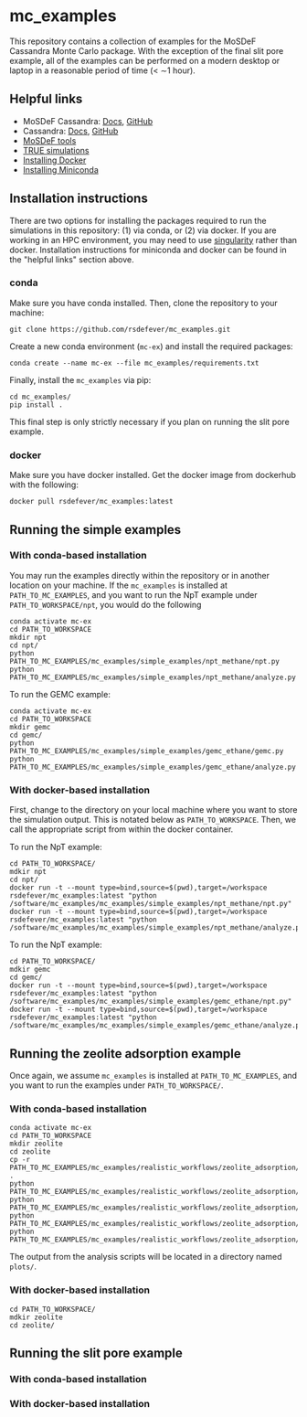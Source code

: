 # mc_examples
This repository contains a collection of examples for the MoSDeF Cassandra Monte Carlo package. With the exception of the final slit pore example, all of the examples can be performed on a modern desktop or laptop in a reasonable period of time (< $\sim$1 hour).

## Helpful links
* MoSDeF Cassandra: [Docs](https://mosdef-cassandra.readthedocs.io), [GitHub](https://github.com/maginngroup/mosdef_cassandra)
* Cassandra: [Docs](https://cassandra-mc.readthedocs.io), [GitHub](https://github.com/maginngroup/cassandra)
* [MoSDeF tools](https://mosdef.org)
* [TRUE simulations](https://doi.org/10.1080/00268976.2020.1742938)
* [Installing Docker](https://docs.docker.com/get-docker/)
* [Installing Miniconda](https://docs.conda.io/en/latest/miniconda.html)

## Installation instructions

There are two options for installing the packages required to run the simulations in this repository: (1) via conda, or (2) via docker. If you are working in an HPC environment, you may need to use [singularity](https://sylabs.io/docs/#singularity) rather than docker. Installation instructions for miniconda and docker can be found in the "helpful links" section above.

### conda

Make sure you have conda installed. Then, clone the repository to your machine:

```
git clone https://github.com/rsdefever/mc_examples.git
```

Create a new conda environment (``mc-ex``) and install the required packages:

```
conda create --name mc-ex --file mc_examples/requirements.txt
```

Finally, install the ``mc_examples`` via pip:

```
cd mc_examples/
pip install .
```

This final step is only strictly necessary if you plan on running the slit pore example.

### docker

Make sure you have docker installed. Get the docker image from dockerhub with the following:

```
docker pull rsdefever/mc_examples:latest
```

## Running the simple examples

### With conda-based installation
You may run the examples directly within the repository or in another location on your machine. If the ``mc_examples`` is installed at ``PATH_TO_MC_EXAMPLES``, and you want to run the NpT example under ``PATH_TO_WORKSPACE/npt``, you would do the following

```
conda activate mc-ex
cd PATH_TO_WORKSPACE
mkdir npt
cd npt/
python PATH_TO_MC_EXAMPLES/mc_examples/simple_examples/npt_methane/npt.py
python PATH_TO_MC_EXAMPLES/mc_examples/simple_examples/npt_methane/analyze.py
```

To run the GEMC example:

```
conda activate mc-ex
cd PATH_TO_WORKSPACE
mkdir gemc
cd gemc/
python PATH_TO_MC_EXAMPLES/mc_examples/simple_examples/gemc_ethane/gemc.py
python PATH_TO_MC_EXAMPLES/mc_examples/simple_examples/gemc_ethane/analyze.py
```

### With docker-based installation

First, change to the directory on your local machine where you want to store the simulation output. This is notated below as ``PATH_TO_WORKSPACE``. Then, we call the appropriate script from within the docker container.

To run the NpT example:

```
cd PATH_TO_WORKSPACE/
mdkir npt
cd npt/
docker run -t --mount type=bind,source=$(pwd),target=/workspace rsdefever/mc_examples:latest "python /software/mc_examples/mc_examples/simple_examples/npt_methane/npt.py"
docker run -t --mount type=bind,source=$(pwd),target=/workspace rsdefever/mc_examples:latest "python /software/mc_examples/mc_examples/simple_examples/npt_methane/analyze.py"
```

To run the NpT example:

```
cd PATH_TO_WORKSPACE/
mdkir gemc
cd gemc/
docker run -t --mount type=bind,source=$(pwd),target=/workspace rsdefever/mc_examples:latest "python /software/mc_examples/mc_examples/simple_examples/gemc_ethane/npt.py"
docker run -t --mount type=bind,source=$(pwd),target=/workspace rsdefever/mc_examples:latest "python /software/mc_examples/mc_examples/simple_examples/gemc_ethane/analyze.py"
```


## Running the zeolite adsorption example

Once again, we assume ``mc_examples`` is installed at ``PATH_TO_MC_EXAMPLES``, and you want to run the examples under ``PATH_TO_WORKSPACE/``.

### With conda-based installation

```
conda activate mc-ex
cd PATH_TO_WORKSPACE
mkdir zeolite
cd zeolite
cp -r PATH_TO_MC_EXAMPLES/mc_examples/realistic_workflows/zeolite_adsorption/resources .
python PATH_TO_MC_EXAMPLES/mc_examples/realistic_workflows/zeolite_adsorption/run_fluid.py
python PATH_TO_MC_EXAMPLES/mc_examples/realistic_workflows/zeolite_adsorption/analyze_fluid.py
python PATH_TO_MC_EXAMPLES/mc_examples/realistic_workflows/zeolite_adsorption/run_adsorption.py
python PATH_TO_MC_EXAMPLES/mc_examples/realistic_workflows/zeolite_adsorption/analyze_adsorption.py
```

The output from the analysis scripts will be located in a directory named ``plots/``.

### With docker-based installation

```
cd PATH_TO_WORKSPACE/
mdkir zeolite
cd zeolite/

```

## Running the slit pore example

### With conda-based installation

### With docker-based installation
